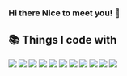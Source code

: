 ### Hi there Nice to meet you! 👋

<!--
**jaebeomx/jaebeomx** is a ✨ _special_ ✨ repository because its `README.md` (this file) appears on your GitHub profile.

Here are some ideas to get you started:

- 🔭 I’m currently working on ...
- 🌱 I’m currently learning ...
- 👯 I’m looking to collaborate on ...
- 🤔 I’m looking for help with ...
- 💬 Ask me about ...
- 📫 How to reach me: ...
- 😄 Pronouns: ...
- ⚡ Fun fact: ...
My Tech Stack
shields.io의 static badge에서 style: for-the-badge, logo에 원하는 로고 영어로, badgeContent는 로고명-색깔 이렇게 해야함
-->
## 📚 Things I code with
<p>
<!--   <img src="https://img.shields.io/badge/React-222222?style=for-the-badge&logo=React&logoColor=61DAFB"/> -->

  <img src="https://camo.githubusercontent.com/16fea79fb97d299ed1e8821f36586055821b8795f0329f5debee7392e6e5c617/68747470733a2f2f696d672e736869656c64732e696f2f62616467652f72656163742d3631444146423f7374796c653d666f722d7468652d6261646765266c6f676f3d7265616374266c6f676f436f6c6f723d626c61636b"/>
  <img src="https://img.shields.io/badge/styledcomponents-%23E48D85?style=for-the-badge&logo=styledcomponents&logoColor=black"/>
  <img src="https://img.shields.io/badge/Tailwind-white?style=for-the-badge&logo=tailwind%20css"/>
  <img src="https://img.shields.io/badge/redux-white?style=for-the-badge&logo=redux&logoColor=purple"/>
  <img src="https://img.shields.io/badge/axios-purple?style=for-the-badge&logo=axios&logoColor=white"/>
  <img src="https://img.shields.io/badge/HTML5-red?style=for-the-badge&logo=HTML5&logoColor=white"/>
  <img src="https://img.shields.io/badge/CSS3-007ACC?style=for-the-badge&logo=CSS3&logoColor=white"/>
  <img src="https://img.shields.io/badge/JavaScript-F7DF1C?style=for-the-badge&logo=JavaScript&logoColor=black"/>
  <img src="https://img.shields.io/badge/git-F05032?style=for-the-badge&logo=Git&logoColor=white"/>
  <img src="https://img.shields.io/badge/github-171616?style=for-the-badge&logo=github&logoColor=white"/>
  <img src="https://img.shields.io/badge/VSC-blue?style=for-the-badge&logo=visualstudiocode"/>

</p>

